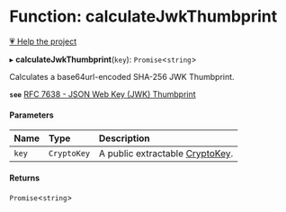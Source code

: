 # Function: calculateJwkThumbprint

[💗 Help the project](https://github.com/sponsors/panva)

▸ **calculateJwkThumbprint**(`key`): `Promise`<`string`\>

Calculates a base64url-encoded SHA-256 JWK Thumbprint.

**`see`** [RFC 7638 - JSON Web Key (JWK) Thumbprint](https://www.rfc-editor.org/rfc/rfc7638.html)

#### Parameters

| Name | Type | Description |
| :------ | :------ | :------ |
| `key` | `CryptoKey` | A public extractable [CryptoKey](https://developer.mozilla.org/en-US/docs/Web/API/CryptoKey). |

#### Returns

`Promise`<`string`\>
